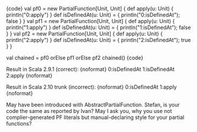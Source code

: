 {code}
val pf0 = new PartialFunction[Unit, Unit] {
  def apply(u: Unit) { println("0:apply") }
  def isDefinedAt(u: Unit) = { println("0:isDefinedAt"); false }
}
val pf1 = new PartialFunction[Unit, Unit] {
  def apply(u: Unit) { println("1:apply") }
  def isDefinedAt(u: Unit) = { println("1:isDefinedAt"); false }
}
val pf2 = new PartialFunction[Unit, Unit] {
  def apply(u: Unit) { println("2:apply") }
  def isDefinedAt(u: Unit) = { println("2:isDefinedAt"); true }
}

val chained = pf0 orElse pf1 orElse pf2
chained()
{code}

Result in Scala 2.9.1 (correct):
{noformat}
0:isDefinedAt
1:isDefinedAt
2:apply
{noformat} 

Result in Scala 2.10 trunk (incorrect):
{noformat}
0:isDefinedAt
1:apply
{noformat}

May have been introduced with AbstractPartialFunction.
Stefan, is your code the same as reported by Ivan?
May I ask you, why you use not complier-generated PF literals but manual-declaring style for your partial functions?
